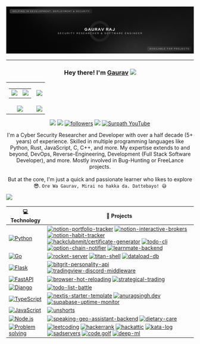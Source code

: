 <!-- ![GitHub cover pic_profile](profile_banner.png) -->
![GitHub Cover](banner.png)

----------------------------------------------

### <p align="center"> Hey there! I'm [Gaurav](https://octoprofile.vercel.app/user?id=thehackersbrain) <img src="https://github.com/souvikguria98/souvikguria98/blob/master/Hi.gif" width="25"></p>
<table align="center" width="100%">
  <tr>
    <td align="center">
      <table>
        <tr>
          <td align="center">
            <a href="https://github.com/SurPathHub">
              <img src="https://avatars3.githubusercontent.com/u/75564428?s=150&v=4" />
            </a>
          </td>
          <td align="center">
            <a href="https://github.com/EddieHubCommunity">
              <img src="https://avatars3.githubusercontent.com/u/66388388?s=150&v=4" />
            </a>
          </td>
        </tr>
      </table>
    </td>
    <td align="center">
      <img width="120%" src="https://github-readme-stats.vercel.app/api?username=thehackersbrain&count_private=true&theme=tokyonight&show_icons=true" />
    </td>
  </tr>
  <tr>
          <td align="center">
            <img src="https://github-readme-stats.vercel.app/api/top-langs/?username=thehackersbrain&layout=compact&title_color=007bff&text_color=e7e7e7&icon_color=007bff&bg_color=171c28">
          </td>
    <td align="center">
      <img src="https://github-readme-streak-stats.herokuapp.com/?user=thehackersbrain&theme=tokyonight">
    </td>
  </tr>
</table>

<p align="center">
</p>

<p align="center">
<a href="https://web.facebook.com/thehackersbrainblog/"><img src="https://img.shields.io/badge/Facebook-1877F2?style=for-the-badge&logo=facebook&logoColor=white"></a>
<a href="https://www.instagram.com/thehackersbrain/"><img src="https://img.shields.io/badge/instagram-%23E4405F.svg?&style=for-the-badge&logo=instagram&logoColor=white"></a>
<a href="https://twitter.com/thehackersbrain"><img alt="followers" title="Follow me on Twitter" src="https://img.shields.io/badge/Twitter-1DA1F2?style=for-the-badge&logo=twitter&logoColor=white"/></a>
<a href="https://www.linkedin.com/in/thehackersbrainn/"><img src="https://img.shields.io/badge/linkedin-%230077B5.svg?&style=for-the-badge&logo=linkedin&logoColor=white"></a>
<a href="https://www.youtube.com/channel/UCpGLOEm0RqivXv3pxNjneNQ"><img alt="Surpath YouTube" src="https://img.shields.io/badge/YouTube-FF0000?style=for-the-badge&logo=youtube&logoColor=white"></a>
</p>

<!--Trap--:)-->


<p align="center">
    I'm a Cyber Security Researcher and Developer with over a half decade (5+ years) of experience. Skilled in multiple programming languages like Python, Rust, JavaScript, C, C++, and more. My expertise extends to and beyond, DevOps, Reverse-Engineering, Development (Full Stack Software Developer), and more. Mostly involved in Bug-Hunting or FreeLance projects.
    <br/><br/>But at the core, I'm just a quick and passionate learner who likes to explore 😎.
    <code>Ore Wa Gaurav, Mirai no hakka da. Dattebayo! 😅</code>
</p>

<a href="https://github.com/404"><img src="https://user-images.githubusercontent.com/73097560/115834477-dbab4500-a447-11eb-908a-139a6edaec5c.gif"></a>



<!-- START OF PROFILE STACK, DO NOT REMOVE -->
| 💻 **Technology** | 🚀 **Projects** |
| - | - |
| [![Python](https://img.shields.io/static/v1?label=&message=Python&color=3776AB&logo=Python&logoColor=FFFFFF)](https://www.python.org/) | [![notion-portfolio-tracker](https://img.shields.io/static/v1?label=&message=notion-portfolio-tracker&color=000605&logo=github&logoColor=FFFFFF&labelColor=000605)](https://github.com/ashleymavericks/notion-portfolio-tracker) [![notion-interactive-brokers](https://img.shields.io/static/v1?label=&message=notion-interactive-brokers&color=000605&logo=github&logoColor=FFFFFF&labelColor=000605)](https://github.com/ashleymavericks/notion-interactive-brokers) [![notion-habit-tracker](https://img.shields.io/static/v1?label=&message=notion-habit-tracker&color=000605&logo=github&logoColor=FFFFFF&labelColor=000605)](https://github.com/ashleymavericks/notion-habit-tracker) [![hackclubnmit/certificate-generator](https://img.shields.io/static/v1?label=&message=certificate-generator&color=000605&logo=github&logoColor=FFFFFF&labelColor=000605)](https://github.com/hackclubnmit/certificate-generator) [![todo-cli](https://img.shields.io/static/v1?label=&message=todo-cli&color=000605&logo=github&logoColor=FFFFFF&labelColor=000605)](https://github.com/ashleymavericks/todo-cli) [![option-chain-notifier](https://img.shields.io/static/v1?label=&message=option-chain-notifier&color=000605&logo=github&logoColor=FFFFFF&labelColor=000605)](https://github.com/ashleymavericks/option-chain-notifier) [![learnmate-backend](https://img.shields.io/static/v1?label=&message=learnmate-backend&color=000605&logo=github&logoColor=FFFFFF&labelColor=000605)](https://github.com/ashleymavericks/learnmate-backend) |
| [![Go](https://img.shields.io/static/v1?label=&message=Go&color=00ADD8&logo=Go&logoColor=FFFFFF)](https://go.dev/) | [![rocket-server](https://img.shields.io/static/v1?label=&message=rocket-server&color=000605&logo=github&logoColor=FFFFFF&labelColor=000605)](https://github.com/ashleymavericks/rocket-server) [![titan-shell](https://img.shields.io/static/v1?label=&message=titan-shell&color=000605&logo=github&logoColor=FFFFFF&labelColor=000605)](https://github.com/ashleymavericks/titan-shell) [![dataload-db](https://img.shields.io/static/v1?label=&message=dataload-db&color=000605&logo=github&logoColor=FFFFFF&labelColor=000605)](https://github.com/ashleymavericks/dataload-db) |
| [![Flask](https://img.shields.io/static/v1?label=&message=Flask&color=000000&logo=Flask&logoColor=FFFFFF)](https://flask.palletsprojects.com/en/2.1.x/) | [![bitgrit-personality-api](https://img.shields.io/static/v1?label=&message=bitgrit-personality-api&color=000605&logo=github&logoColor=FFFFFF&labelColor=000605)](https://github.com/ashleymavericks/bitgrit-personality-api) [![tradingview-discord-middleware](https://img.shields.io/static/v1?label=&message=tradingview-discord-middleware&color=000605&logo=github&logoColor=FFFFFF&labelColor=000605)](https://github.com/ashleymavericks/tradingview-discord-middleware) |
| [![FastAPI](https://img.shields.io/static/v1?label=&message=FastAPI&color=009688&logo=FastAPI&logoColor=FFFFFF)](https://fastapi.tiangolo.com/) | [![browser-hot-reloading](https://img.shields.io/static/v1?label=&message=browser-hot-reloading&color=000605&logo=github&logoColor=FFFFFF&labelColor=000605)](https://github.com/ashleymavericks/browser-hot-reloading) [![strategical-trading](https://img.shields.io/static/v1?label=&message=strategical-trading%20(WIP)&color=000605&logo=github&logoColor=FFFFFF&labelColor=000605)](https://github.com/ashleymavericks/strategical-trading) |
| [![Django](https://img.shields.io/static/v1?label=&message=Django&color=092E20&logo=Django&logoColor=FFFFFF)](https://www.djangoproject.com/) | [![todo-list-battle](https://img.shields.io/static/v1?label=&message=todo-list-battle%20(WIP)&color=000605&logo=github&logoColor=FFFFFF&labelColor=000605)](https://github.com/ashleymavericks/todo-list-battle) |
| [![TypeScript](https://img.shields.io/static/v1?label=&message=TypeScript&color=3178C6&logo=TypeScript&logoColor=FFFFFF)](https://www.typescriptlang.org/) | [![nextjs-starter-template](https://img.shields.io/static/v1?label=&message=nextjs-starter-template&color=000605&logo=github&logoColor=FFFFFF&labelColor=000605)](https://github.com/ashleymavericks/nextjs-starter-template) [![anuragsingh.dev](https://img.shields.io/static/v1?label=&message=anuragsingh.dev&color=000605&logo=github&logoColor=FFFFFF&labelColor=000605)](https://github.com/ashleymavericks/anuragsingh.dev) [![supabase-uptime-monitor](https://img.shields.io/static/v1?label=&message=supabase-uptime-monitor&color=000605&logo=github&logoColor=FFFFFF&labelColor=000605)](https://github.com/ashleymavericks/supabase-uptime-monitor) |
| [![JavaScript](https://img.shields.io/static/v1?label=&message=JavaScript&color=F7DF1E&logo=JavaScript&logoColor=FFFFFF)](https://javascript.info/) | [![unshorts](https://img.shields.io/static/v1?label=&message=unshorts&color=000605&logo=github&logoColor=FFFFFF&labelColor=000605)](https://github.com/ashleymavericks/unshorts) |
| [![Node.js](https://img.shields.io/static/v1?label=&message=Node.js&color=339933&logo=Node.js&logoColor=FFFFFF)](https://nodejs.org/en/) | [![speaking-geo-assistant-backend](https://img.shields.io/static/v1?label=&message=speaking-geo-assistant-backend&color=000605&logo=github&logoColor=FFFFFF&labelColor=000605)](https://github.com/ashleymavericks/speaking-geo-assistant-backend) [![dietary-care](https://img.shields.io/static/v1?label=&message=dietary-care&color=000605&logo=github&logoColor=FFFFFF&labelColor=000605)](https://github.com/ashleymavericks/dietary-care) |
| [![Problem solving](https://img.shields.io/static/v1?label=&message=Problem%20solving&color=FFA116&logo=LeetCode&logoColor=FFFFFF)](https://hackattic.com/u/ashleymavericks) | [![leetcoding](https://img.shields.io/static/v1?label=&message=leetcoding&color=000605&logo=github&logoColor=FFFFFF&labelColor=000605)](https://github.com/ashleymavericks/leetcoding) [![hackerrank](https://img.shields.io/static/v1?label=&message=hackerrank&color=000605&logo=github&logoColor=FFFFFF&labelColor=000605)](https://github.com/ashleymavericks/hackerrank) [![hackattic](https://img.shields.io/static/v1?label=&message=hackattic&color=000605&logo=github&logoColor=FFFFFF&labelColor=000605)](https://github.com/ashleymavericks/hackattic) [![kata-log](https://img.shields.io/static/v1?label=&message=kata-log&color=000605&logo=github&logoColor=FFFFFF&labelColor=000605)](https://github.com/ashleymavericks/kata-log) [![sadservers](https://img.shields.io/static/v1?label=&message=sadservers&color=000605&logo=github&logoColor=FFFFFF&labelColor=000605)](https://github.com/ashleymavericks/sadservers) [![code.golf](https://img.shields.io/static/v1?label=&message=code.golf&color=000605&logo=github&logoColor=FFFFFF&labelColor=000605)](https://github.com/ashleymavericks/code.golf) [![deep-ml](https://img.shields.io/static/v1?label=&message=deep-ml&color=000605&logo=github&logoColor=FFFFFF&labelColor=000605)](https://github.com/ashleymavericks/deep-ml) |
<!-- END OF PROFILE STACK, DO NOT REMOVE -->

